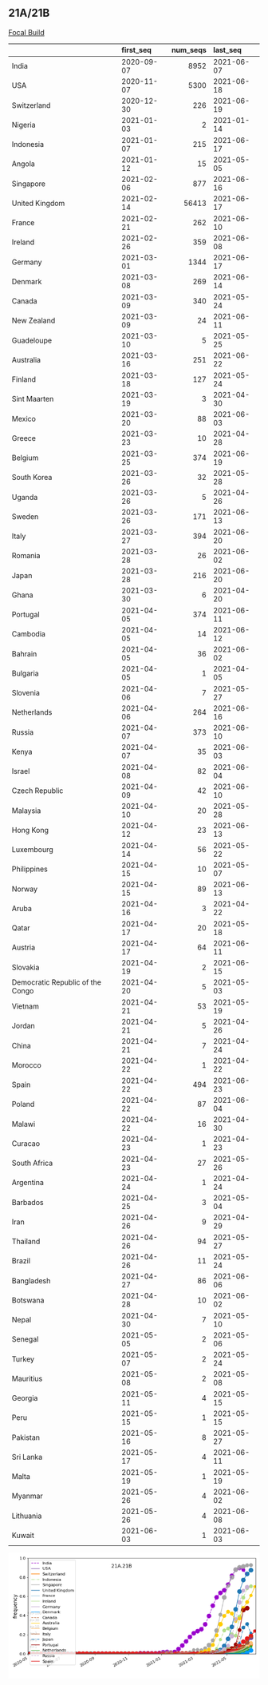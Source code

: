 

## 21A/21B
[Focal Build](https://nextstrain.org/groups/neherlab/ncov/21A.21B)

|                                  | first_seq   |   num_seqs | last_seq   |
|:---------------------------------|:------------|-----------:|:-----------|
| India                            | 2020-09-07  |       8952 | 2021-06-07 |
| USA                              | 2020-11-07  |       5300 | 2021-06-18 |
| Switzerland                      | 2020-12-30  |        226 | 2021-06-19 |
| Nigeria                          | 2021-01-03  |          2 | 2021-01-14 |
| Indonesia                        | 2021-01-07  |        215 | 2021-06-17 |
| Angola                           | 2021-01-12  |         15 | 2021-05-05 |
| Singapore                        | 2021-02-06  |        877 | 2021-06-16 |
| United Kingdom                   | 2021-02-14  |      56413 | 2021-06-17 |
| France                           | 2021-02-21  |        262 | 2021-06-10 |
| Ireland                          | 2021-02-26  |        359 | 2021-06-08 |
| Germany                          | 2021-03-01  |       1344 | 2021-06-17 |
| Denmark                          | 2021-03-08  |        269 | 2021-06-14 |
| Canada                           | 2021-03-09  |        340 | 2021-05-24 |
| New Zealand                      | 2021-03-09  |         24 | 2021-06-11 |
| Guadeloupe                       | 2021-03-10  |          5 | 2021-05-25 |
| Australia                        | 2021-03-16  |        251 | 2021-06-22 |
| Finland                          | 2021-03-18  |        127 | 2021-05-24 |
| Sint Maarten                     | 2021-03-19  |          3 | 2021-04-30 |
| Mexico                           | 2021-03-20  |         88 | 2021-06-03 |
| Greece                           | 2021-03-23  |         10 | 2021-04-28 |
| Belgium                          | 2021-03-25  |        374 | 2021-06-19 |
| South Korea                      | 2021-03-26  |         32 | 2021-05-28 |
| Uganda                           | 2021-03-26  |          5 | 2021-04-26 |
| Sweden                           | 2021-03-26  |        171 | 2021-06-13 |
| Italy                            | 2021-03-27  |        394 | 2021-06-20 |
| Romania                          | 2021-03-28  |         26 | 2021-06-02 |
| Japan                            | 2021-03-28  |        216 | 2021-06-20 |
| Ghana                            | 2021-03-30  |          6 | 2021-04-20 |
| Portugal                         | 2021-04-05  |        374 | 2021-06-11 |
| Cambodia                         | 2021-04-05  |         14 | 2021-06-12 |
| Bahrain                          | 2021-04-05  |         36 | 2021-06-02 |
| Bulgaria                         | 2021-04-05  |          1 | 2021-04-05 |
| Slovenia                         | 2021-04-06  |          7 | 2021-05-27 |
| Netherlands                      | 2021-04-06  |        264 | 2021-06-16 |
| Russia                           | 2021-04-07  |        373 | 2021-06-10 |
| Kenya                            | 2021-04-07  |         35 | 2021-06-03 |
| Israel                           | 2021-04-08  |         82 | 2021-06-04 |
| Czech Republic                   | 2021-04-09  |         42 | 2021-06-10 |
| Malaysia                         | 2021-04-10  |         20 | 2021-05-28 |
| Hong Kong                        | 2021-04-12  |         23 | 2021-06-13 |
| Luxembourg                       | 2021-04-14  |         56 | 2021-05-22 |
| Philippines                      | 2021-04-15  |         10 | 2021-05-07 |
| Norway                           | 2021-04-15  |         89 | 2021-06-13 |
| Aruba                            | 2021-04-16  |          3 | 2021-04-22 |
| Qatar                            | 2021-04-17  |         20 | 2021-05-18 |
| Austria                          | 2021-04-17  |         64 | 2021-06-11 |
| Slovakia                         | 2021-04-19  |          2 | 2021-06-15 |
| Democratic Republic of the Congo | 2021-04-20  |          5 | 2021-05-03 |
| Vietnam                          | 2021-04-21  |         53 | 2021-05-19 |
| Jordan                           | 2021-04-21  |          5 | 2021-04-26 |
| China                            | 2021-04-21  |          7 | 2021-04-24 |
| Morocco                          | 2021-04-22  |          1 | 2021-04-22 |
| Spain                            | 2021-04-22  |        494 | 2021-06-23 |
| Poland                           | 2021-04-22  |         87 | 2021-06-04 |
| Malawi                           | 2021-04-22  |         16 | 2021-04-30 |
| Curacao                          | 2021-04-23  |          1 | 2021-04-23 |
| South Africa                     | 2021-04-23  |         27 | 2021-05-26 |
| Argentina                        | 2021-04-24  |          1 | 2021-04-24 |
| Barbados                         | 2021-04-25  |          3 | 2021-05-04 |
| Iran                             | 2021-04-26  |          9 | 2021-04-29 |
| Thailand                         | 2021-04-26  |         94 | 2021-05-27 |
| Brazil                           | 2021-04-26  |         11 | 2021-05-24 |
| Bangladesh                       | 2021-04-27  |         86 | 2021-06-06 |
| Botswana                         | 2021-04-28  |         10 | 2021-06-02 |
| Nepal                            | 2021-04-30  |          7 | 2021-05-10 |
| Senegal                          | 2021-05-05  |          2 | 2021-05-06 |
| Turkey                           | 2021-05-07  |          2 | 2021-05-24 |
| Mauritius                        | 2021-05-08  |          2 | 2021-05-08 |
| Georgia                          | 2021-05-11  |          4 | 2021-05-15 |
| Peru                             | 2021-05-15  |          1 | 2021-05-15 |
| Pakistan                         | 2021-05-16  |          8 | 2021-05-27 |
| Sri Lanka                        | 2021-05-17  |          4 | 2021-06-11 |
| Malta                            | 2021-05-19  |          1 | 2021-05-19 |
| Myanmar                          | 2021-05-26  |          4 | 2021-06-02 |
| Lithuania                        | 2021-05-26  |          4 | 2021-06-08 |
| Kuwait                           | 2021-06-03  |          1 | 2021-06-03 |

![Overall trends 21A.21B](/overall_trends_figures/overall_trends_21A.21B.png)